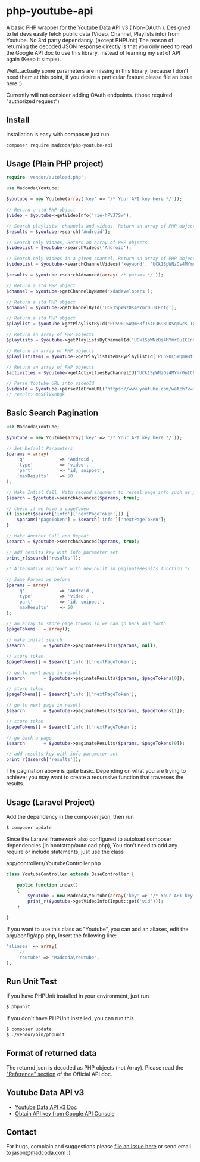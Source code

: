 php-youtube-api
===============

A basic PHP wrapper for the Youtube Data API v3 ( Non-OAuth ). Designed to let devs easily 
fetch public data (Video, Channel, Playlists info) from Youtube. No 3rd party dependancy. (except PHPUnit)
The reason of returning the decoded JSON response directly is that you only need to read the Google API doc 
to use this library, instead of learning my set of API again (Keep it simple).

Well...actually some parameters are missing in this library, because I don't need them at this point, if you desire a particular feature please file an issue here :)

Currently will not consider adding OAuth endpoints. (those required "authorized request")


## Install
Installation is easy with composer just run.

```sh
composer require madcoda/php-youtube-api
```

## Usage (Plain PHP project)

```php
require 'vendor/autoload.php';

use Madcoda\Youtube;

$youtube = new Youtube(array('key' => '/* Your API key here */'));

// Return a std PHP object 
$video = $youtube->getVideoInfo('rie-hPVJ7Sw');

// Search playlists, channels and videos, Return an array of PHP objects
$results = $youtube->search('Android');

// Search only Videos, Return an array of PHP objects
$videoList = $youtube->searchVideos('Android');

// Search only Videos in a given channel, Return an array of PHP objects
$videoList = $youtube->searchChannelVideos('keyword', 'UCk1SpWNzOs4MYmr0uICEntg', 50);

$results = $youtube->searchAdvanced(array( /* params */ ));

// Return a std PHP object
$channel = $youtube->getChannelByName('xdadevelopers');

// Return a std PHP object
$channel = $youtube->getChannelById('UCk1SpWNzOs4MYmr0uICEntg');

// Return a std PHP object
$playlist = $youtube->getPlaylistById('PL590L5WQmH8fJ54F369BLDSqIwcs-TCfs');

// Return an array of PHP objects
$playlists = $youtube->getPlaylistsByChannelId('UCk1SpWNzOs4MYmr0uICEntg');

// Return an array of PHP objects
$playlistItems = $youtube->getPlaylistItemsByPlaylistId('PL590L5WQmH8fJ54F369BLDSqIwcs-TCfs');

// Return an array of PHP objects
$activities = $youtube->getActivitiesByChannelId('UCk1SpWNzOs4MYmr0uICEntg');

// Parse Youtube URL into videoId
$videoId = $youtube->parseVIdFromURL('https://www.youtube.com/watch?v=moSFlvxnbgk');
// result: moSFlvxnbgk
```

## Basic Search Pagination
```php
use Madcoda\Youtube;

$youtube = new Youtube(array('key' => '/* Your API key here */'));

// Set Default Parameters
$params = array(
    'q'             => 'Android',
    'type'          => 'video',
    'part'          => 'id, snippet',
    'maxResults'    => 50
);

// Make Intial Call. With second argument to reveal page info such as page tokens.
$search = $youtube->searchAdvanced($params, true);

// check if we have a pageToken
if (isset($search['info']['nextPageToken'])) {
    $params['pageToken'] = $search['info']['nextPageToken'];
}

// Make Another Call and Repeat
$search = $youtube->searchAdvanced($params, true);          

// add results key with info parameter set
print_r($search['results']); 

/* Alternative approach with new built in paginateResults function */
 
// Same Params as before
$params = array(
    'q'             => 'Android',
    'type'          => 'video',
    'part'          => 'id, snippet',
    'maxResults'    => 50
);

// an array to store page tokens so we can go back and forth
$pageTokens   = array();

// make inital search
$search       = $youtube->paginateResults($params, null);

// store token
$pageTokens[] = $search['info']['nextPageToken'];

// go to next page in result
$search       = $youtube->paginateResults($params, $pageTokens[0]);

// store token
$pageTokens[] = $search['info']['nextPageToken'];

// go to next page in result
$search       = $youtube->paginateResults($params, $pageTokens[1]);

// store token
$pageTokens[] = $search['info']['nextPageToken'];

// go back a page
$search       = $youtube->paginateResults($params, $pageTokens[0]);

// add results key with info parameter set
print_r($search['results']);

```

The pagination above is quite basic. Depending on what you are trying to achieve; you may want to create a recurssive function that traverses the results.

## Usage (Laravel Project)
Add the dependency in the composer.json, then run 

```bash
$ composer update
```

Since the Laravel framework also configured to autoload composer dependencies (in bootstrap/autoload.php),
You don't need to add any require or include statements, just use the class

app/controllers/YoutubeController.php

```php
class YoutubeController extends BaseController {

    public function index()
    {
        $youtube = new Madcoda\Youtube(array('key' => '/* Your API key here */'));
	    print_r($youtube->getVideoInfo(Input::get('vid')));
    }

}
```

If you want to use this class as "Youtube", you can add an aliases, edit the app/config/app.php,
Insert the following line:

```php
'aliases' => array(
     //...
    'Youtube' => 'Madcoda\Youtube',
),
```

## Run Unit Test
If you have PHPUnit installed in your environment, just run

```bash
$ phpunit
```

If you don't have PHPUnit installed, you can run this

```bash
$ composer update
$ ./vendor/bin/phpunit
```

## Format of returned data
The returnd json is decoded as PHP objects (not Array).
Please read the ["Reference" section](https://developers.google.com/youtube/v3/docs/) of the Official API doc.


## Youtube Data API v3
- [Youtube Data API v3 Doc](https://developers.google.com/youtube/v3/)
- [Obtain API key from Google API Console](http://code.google.com/apis/console)

## Contact
For bugs, complain and suggestions please [file an Issue here](https://github.com/madcoda/php-youtube-api/issues) 
or send email to jason@madcoda.com :)
